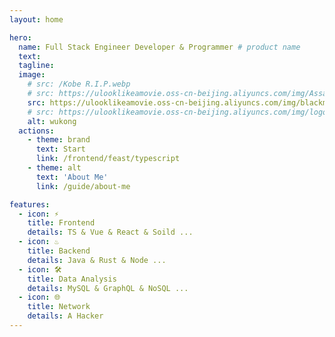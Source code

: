 ```yaml
---
layout: home

hero:
  name: Full Stack Engineer Developer & Programmer # product name
  text: 
  tagline:
  image:
    # src: /Kobe R.I.P.webp
    # src: https://ulooklikeamovie.oss-cn-beijing.aliyuncs.com/img/AssassinS%20CREED.png
    src: https://ulooklikeamovie.oss-cn-beijing.aliyuncs.com/img/blackmyth_wukong.png
    # src: https://ulooklikeamovie.oss-cn-beijing.aliyuncs.com/img/logo_01.png
    alt: wukong
  actions:
    - theme: brand
      text: Start
      link: /frontend/feast/typescript
    - theme: alt
      text: 'About Me'
      link: /guide/about-me

features:
  - icon: ⚡️ 
    title: Frontend
    details: TS & Vue & React & Soild ...
  - icon: ♨️
    title: Backend
    details: Java & Rust & Node ...
  - icon: 🛠️
    title: Data Analysis
    details: MySQL & GraphQL & NoSQL ...
  - icon: 🌐
    title: Network
    details: A Hacker
---
```


<style>

</style>
